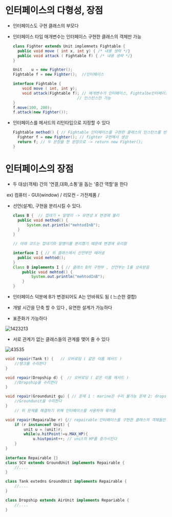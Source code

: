 # 인터페이스의 다형성, 장점

- 인터페이스도 구현 클래스의 부모다

- 인터페이스 타입 매개변수는 인터페이스 구현한 클래스의 객체만 가능

  ```java
  class Fighter extends Unit implemnets Fightable {
  	public void move ( int x, int y) { /* 내용 생략 */}
  	public void attack ( Fightable f) { /* 내용 생략 */}
  }
  
  Unit    u = new Fighter();	  
  Fightable f = new Fighter();  //인터페이스
  
  interface Fightable {
      void move ( int, int y);
      void attack(Fightable f); // 매개변수가 인터페이스, Fightalbe인터페이스를 구현한 클래스의
      						  // 인스턴스만 가능
  }
  f.move(100, 200);
  f.attack(new Fighter());
  ```

   

- 인터페이스를 메서드의 리턴타입으로 지정할 수 있다

  ```java
  Fightable method() { // Fightable 인터페이스를 구현한 클래스의 인스턴스를 반환
  	Fighter f = new Fighter(); // fighter 구현해서 생성
  	return f; // 두 문장을 한 문장으로 -> return new Fighter();
  }
  ```

  

# 인터페이스의 장점

-  두 대상(객체) 간의 '연결,대화,소통'을 돕는 '중간 역할'을 한다

​        ex) 컴퓨터 - GUI(window) / 리모컨 - 가전제품 / 

- 선언(설계), 구현을 분리시킬 수 있다.

  ```java
  class B {  // 껍데기 + 알맹이 -> 유연성 X 변경에 불리
  	public void method() {
  		System.out.println("mehtodInB");
  	}
  }
  
  // 아래 코드는 껍데기와 알맹이를 분리했기 때문에 변경에 유리함
  
  interface I { // 위 클래스에서 선언부만 떼어냄
  	public void mehtod();
  }
  Class B implements I { // 클래스 B의 구현부 , 선언부는 I를 상속받음
      public void mehtod() {
          System.out.println("mehtodInB");
      }
  }
  ```

- 인터페이스 덕분에 B가 변경되어도 A는 안바꿔도 됨 ( 느슨한 결합)

- 개발 시간을 단축 할 수 있다 , 유연한 설계가 가능하다

- 표준화가 가능하다 

![1423213](https://user-images.githubusercontent.com/86362202/132434582-3d519119-8b88-417c-ae45-230bed20d628.png)

- 서로 관계가 없는 클래스들의 관계를 맺어 줄 수 있다

![43535](https://user-images.githubusercontent.com/86362202/132437326-5fe97334-e5af-4727-bf19-b8c9c483ad08.png)

```java
void repair(Tank t) {   // 오버로딩 ( 같은 이름 메서드 )
    //탱크를 수리한다
}

void repair(Dropship d) {  // 오버로딩 ( 같은 이름 메서드 )
    //Dropship을 수리한다
}

void repair(Groundunit gu) { // 문제 1 : marine은 수리 불가능 문제 2: dropship 포함이 안됨
    //Groundunit을 수리한다
}
	// 위 문제를 해결하기 위해 인터페이스를 사용하여 묶어줌

void repair(Repairalbe r) {// repairable 인터페이스를 구현한 클래스의 객체들만 들어올 수 있다.
    if (r instanceof Unit) {
        unit u = (unit)r;
        while(u.hitPoint!=u.MAX_HP){
            u.hiutpoint++; // unit의 HP를 증가시킨다
    }
}
    
interface Repairable {}
class SCV extends GroundUnit implements Repairable {
    //....
}

class Tank extedns GroundUnit implements Repairable {
    //....
}

class Dropship extends AirUnit implements Repariable {
    //....
}
```



